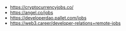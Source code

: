 - https://cryptocurrencyjobs.co/
- https://angel.co/jobs
- https://developerdao.pallet.com/jobs
- https://web3.career/developer-relations+remote-jobs